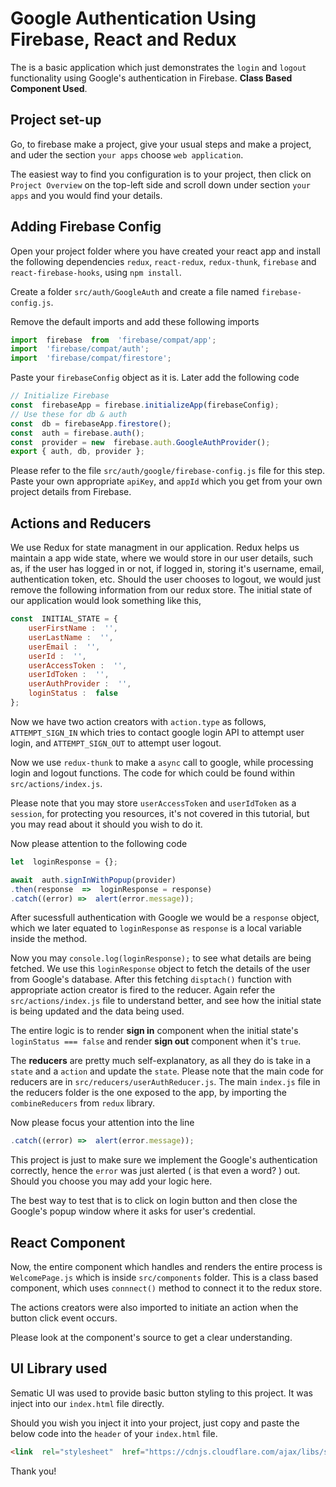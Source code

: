 # Google Authentication Using Firebase, React and Redux

The is a basic application which just demonstrates the ```login``` and ```logout``` functionality using Google's authentication in Firebase.
**Class Based Component Used**.


## Project set-up

Go, to firebase make a project, give your usual steps and make a project, and uder the section ```your apps``` choose ```web application```. 

The easiest way to find you configuration is to your project, then click on ```Project Overview``` on the top-left side and scroll down under section ```your apps``` and you would find your details. 

## Adding Firebase Config

Open your project folder where you have created your react app and install the following dependencies ```redux```, ```react-redux```, ```redux-thunk```, ```firebase``` and ```react-firebase-hooks```, using ```npm install```. 

Create a folder ```src/auth/GoogleAuth``` and create a file named ```firebase-config.js```. 

Remove the default imports and add these following imports 
```javascript
import  firebase  from  'firebase/compat/app';
import  'firebase/compat/auth';
import  'firebase/compat/firestore';
```
Paste your ```firebaseConfig``` object as it is. Later add the following code
```javascript
// Initialize Firebase
const  firebaseApp = firebase.initializeApp(firebaseConfig);
// Use these for db & auth
const  db = firebaseApp.firestore();
const  auth = firebase.auth();
const  provider = new  firebase.auth.GoogleAuthProvider();
export { auth, db, provider };
```

Please refer to the file ```src/auth/google/firebase-config.js``` file for this step. Paste your own appropriate ```apiKey```, and ```appId``` which you get from your own project details from Firebase.
## Actions and Reducers

We use Redux for state managment in our application. Redux helps us maintain a app wide state, where we would store in our user details, such as, if the user has logged in or not, if logged in, storing it's username, email, authentication token, etc. Should the user chooses to logout, we would just remove the following information from our redux store. 
The initial state of our application would look something like this, 
```javascript
const  INITIAL_STATE = {
	userFirstName :  '',
	userLastName :  '',
	userEmail :  '',
	userId :  '',
	userAccessToken :  '',
	userIdToken :  '',
	userAuthProvider :  '',
	loginStatus :  false
};
```
Now we have two action creators with ```action.type``` as follows, ```ATTEMPT_SIGN_IN``` which tries to contact google login API to attempt user login, and  ```ATTEMPT_SIGN_OUT``` to attempt user logout. 

Now we use ```redux-thunk``` to make a ```async``` call to google, while processing login and logout functions. The code for which could be found within ```src/actions/index.js```. 

Please note that you may store ```userAccessToken``` and ```userIdToken``` as a ```session```, for protecting you resources, it's not covered in this tutorial, but you may read about it should you wish to do it.

Now please attention to the following code
```javascript
let  loginResponse = {};

await  auth.signInWithPopup(provider)
.then(response  =>  loginResponse = response)
.catch((error) =>  alert(error.message));
```
After sucessfull authentication with Google we would be a ```response``` object, which we later equated to ```loginResponse``` as ```response``` is a local variable inside the method. 

Now you may ```console.log(loginResponse);``` to see what details are being fetched. We use this ```loginResponse``` object to fetch the details of the user from Google's database. After this fetching ```disptach()``` function with appropriate action creator is fired to the reducer. Again refer the ```src/actions/index.js``` file to understand better, and see how the initial state is being updated and the data being used.

The entire logic is to render **sign in** component when the initial state's ```loginStatus === false``` and render **sign out** component when it's ```true```.  

The **reducers** are pretty much self-explanatory, as all they do is take in a ```state``` and a ```action``` and update the ```state```.  Please note that the main code for reducers are in ```src/reducers/userAuthReducer.js```. The main ```index.js``` file in the reducers folder is the one exposed to the app, by importing the ```combineReducers``` from ```redux``` library. 

Now please focus your attention into the line
```javascript
.catch((error) =>  alert(error.message));
```
This project is just to make sure we implement the Google's authentication correctly, hence the ```error``` was just alerted ( is that even a word? ) out. Should you choose you may add your logic here.

The best way to test that is to click on login button and then close the Google's popup window where it asks for user's credential.
## React Component

Now, the entire component which handles and renders the entire process is ```WelcomePage.js``` which is inside ```src/components``` folder. This is a class based component, which uses ```connnect()``` method to connect it to the redux store. 

The actions creators were also imported to initiate an action when the button click event occurs. 

Please look at the component's source to get a clear understanding. 

## UI Library used

Sematic UI was used to provide basic button styling to this project. It was inject into our ```index.html``` file directly.

Should you wish you inject it into your project, just copy and paste the below code into the ```header``` of your ```index.html``` file. 

```html
<link  rel="stylesheet"  href="https://cdnjs.cloudflare.com/ajax/libs/semantic-ui/2.4.1/semantic.min.css"  integrity="sha512-8bHTC73gkZ7rZ7vpqUQThUDhqcNFyYi2xgDgPDHc+GXVGHXq+xPjynxIopALmOPqzo9JZj0k6OqqewdGO3EsrQ=="  crossorigin="anonymous"  referrerpolicy="no-referrer"  />
```

Thank you!
